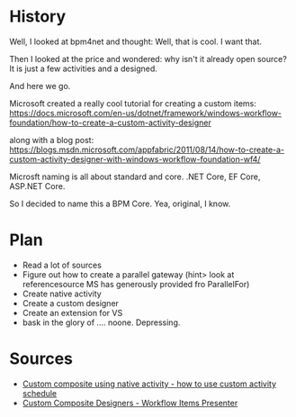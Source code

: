 # History
Well, I looked at bpm4net and thought: Well, that is cool. I want that.

Then I looked at the price and wondered: why isn't it already open source? It is just a few activities and a designed.

And here we go.

Microsoft created a really cool tutorial for creating a custom items:
https://docs.microsoft.com/en-us/dotnet/framework/windows-workflow-foundation/how-to-create-a-custom-activity-designer

along with a blog post:
https://blogs.msdn.microsoft.com/appfabric/2011/08/14/how-to-create-a-custom-activity-designer-with-windows-workflow-foundation-wf4/

Microsft naming is all about standard and core. .NET Core, EF Core, ASP.NET Core.

So I decided to name this a BPM Core. Yea, original, I know.

# Plan
* Read a lot of sources
* Figure out how to create a parallel gateway (hint> look at referencesource MS has generously provided fro ParallelFor)
* Create native activity
* Create a custom designer
* Create an extension for VS
* bask in the glory of .... noone. Depressing.

# Sources
* [Custom composite using native activity - how to use custom activity schedule](https://docs.microsoft.com/en-us/dotnet/framework/windows-workflow-foundation/samples/custom-composite-using-native-activity)
* [Custom Composite Designers - Workflow Items Presenter](https://docs.microsoft.com/en-us/dotnet/framework/windows-workflow-foundation/samples/custom-composite-designers-workflow-items-presenter)